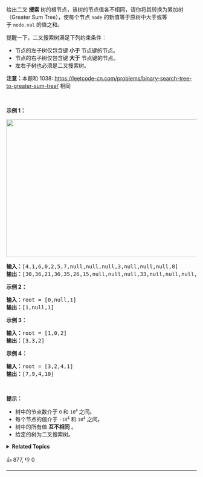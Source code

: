 <p>给出二叉<strong> 搜索 </strong>树的根节点，该树的节点值各不相同，请你将其转换为累加树（Greater Sum Tree），使每个节点 <code>node</code>&nbsp;的新值等于原树中大于或等于&nbsp;<code>node.val</code>&nbsp;的值之和。</p>

<p>提醒一下，二叉搜索树满足下列约束条件：</p>

<ul> 
 <li>节点的左子树仅包含键<strong> 小于 </strong>节点键的节点。</li> 
 <li>节点的右子树仅包含键<strong> 大于</strong> 节点键的节点。</li> 
 <li>左右子树也必须是二叉搜索树。</li> 
</ul>

<p><strong>注意：</strong>本题和 1038:&nbsp;<a href="https://leetcode-cn.com/problems/binary-search-tree-to-greater-sum-tree/">https://leetcode-cn.com/problems/binary-search-tree-to-greater-sum-tree/</a> 相同</p>

<p>&nbsp;</p>

<p><strong>示例 1：</strong></p>

<p><strong><img alt="" src="https://assets.leetcode-cn.com/aliyun-lc-upload/uploads/2019/05/03/tree.png" style="height: 364px; width: 534px;" /></strong></p>

<pre><strong>输入：</strong>[4,1,6,0,2,5,7,null,null,null,3,null,null,null,8]
<strong>输出：</strong>[30,36,21,36,35,26,15,null,null,null,33,null,null,null,8]
</pre>

<p><strong>示例 2：</strong></p>

<pre><strong>输入：</strong>root = [0,null,1]
<strong>输出：</strong>[1,null,1]
</pre>

<p><strong>示例 3：</strong></p>

<pre><strong>输入：</strong>root = [1,0,2]
<strong>输出：</strong>[3,3,2]
</pre>

<p><strong>示例 4：</strong></p>

<pre><strong>输入：</strong>root = [3,2,4,1]
<strong>输出：</strong>[7,9,4,10]
</pre>

<p>&nbsp;</p>

<p><strong>提示：</strong></p>

<ul> 
 <li>树中的节点数介于 <code>0</code>&nbsp;和 <code>10<sup>4</sup></code><sup>&nbsp;</sup>之间。</li> 
 <li>每个节点的值介于 <code>-10<sup>4</sup></code>&nbsp;和&nbsp;<code>10<sup>4</sup></code>&nbsp;之间。</li> 
 <li>树中的所有值 <strong>互不相同</strong> 。</li> 
 <li>给定的树为二叉搜索树。</li> 
</ul>

<details><summary><strong>Related Topics</strong></summary>树 | 深度优先搜索 | 二叉搜索树 | 二叉树</details><br>

<div>👍 877, 👎 0<span style='float: right;'></span></div>

<div id="labuladong"><hr>

</div>



